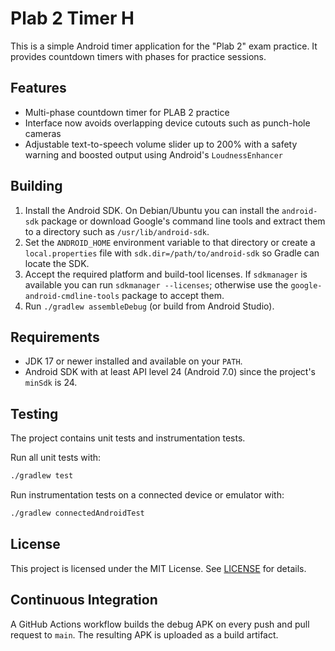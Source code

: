 # Plab 2 Timer H

This is a simple Android timer application for the "Plab 2" exam practice. It provides countdown timers with phases for practice sessions.

## Features

- Multi-phase countdown timer for PLAB 2 practice
- Interface now avoids overlapping device cutouts such as punch-hole cameras
- Adjustable text-to-speech volume slider up to 200% with a safety warning and
  boosted output using Android's `LoudnessEnhancer`

## Building

1. Install the Android SDK. On Debian/Ubuntu you can install the
   `android-sdk` package or download Google's command line tools and extract
   them to a directory such as `/usr/lib/android-sdk`.
2. Set the `ANDROID_HOME` environment variable to that directory or create a
   `local.properties` file with `sdk.dir=/path/to/android-sdk` so Gradle can
   locate the SDK.
3. Accept the required platform and build-tool licenses. If `sdkmanager` is
   available you can run `sdkmanager --licenses`; otherwise use the
   `google-android-cmdline-tools` package to accept them.
4. Run `./gradlew assembleDebug` (or build from Android Studio).

## Requirements

* JDK 17 or newer installed and available on your `PATH`.
* Android SDK with at least API level 24 (Android 7.0) since the
  project's `minSdk` is 24.

## Testing

The project contains unit tests and instrumentation tests.

Run all unit tests with:

```bash
./gradlew test
```

Run instrumentation tests on a connected device or emulator with:

```bash
./gradlew connectedAndroidTest
```

## License

This project is licensed under the MIT License. See [LICENSE](LICENSE) for details.

## Continuous Integration

A GitHub Actions workflow builds the debug APK on every push and pull request to `main`. The resulting APK is uploaded as a build artifact.
